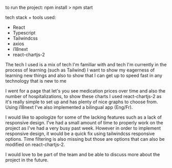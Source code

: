 to run the project: npm install > npm start

tech stack + tools used: 
- React
- Typescript
- Tailwindcss
- axios
- i18next
- react-chartjs-2

The tech I used is a mix of tech I'm familiar with and tech I'm currently in the process of learning (such as Tailwind) I want to show my eagerness of learning new things and also to show that I can get up to speed fast in any technology that is new to me

I went for a page that let's you see medication prices over time and also the number of hospitalizations, to show these charts I used react-chartjs-2 as it's really simple to set up and has plenty of nice graphs to choose from. Using i18next I've also implemented a bilingual app (Eng/Fr).

I would like to apologize for some of the lacking features such as a lack of responsive design. I've had a small amount of time to properly work on the project as I've had a very busy past week. However in order to implement responsive design, it would be a quick fix using tailwindcss responsive options. Time filtering is also missing but those are options that can also be modified on react-chartjs-2.

I would love to be part of the team and be able to discuss more about the project in the future.